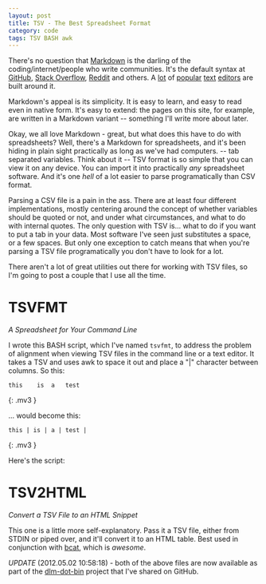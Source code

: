 ```yaml
---
layout: post
title: TSV - The Best Spreadsheet Format  
category: code  
tags: TSV BASH awk  
---
```


There's no question that [Markdown](http://daringfireball.net/projects/markdown/) is the darling of the coding/internet/people who write communities. It's the default syntax at [GitHub](https://github.com/), [Stack Overflow](http://stackoverflow.com/), [Reddit](http://reddit.com) and others. A [lot](http://markedapp.com/) of [popular](http://brettterpstra.com/project/nvalt/) [text](http://itunes.apple.com/us/app/elements-dropbox-and-markdown/id382752422?mt=8) [editors](http://sourceforge.net/p/retext/home/ReText/) are built around it.

Markdown's appeal is its simplicity. It is easy to learn, and easy to read even in native form. It's easy to extend: the pages on this site, for example, are written in a Markdown variant -- something I'll write more about later.

Okay, we all love Markdown - great, but what does this have to do with spreadsheets? Well, there's a Markdown for spreadsheets, and it's been hiding in plain sight practically as long as we've had computers. -- tab separated variables. Think about it -- TSV format is so simple that you can view it on any device. You can import it into practically _any_ spreadsheet software. And it's one _hell_ of a lot easier to parse programatically than CSV format.

Parsing a CSV file is a pain in the ass. There are at least four different implementations, mostly centering around the concept of whether variables should be quoted or not, and under what circumstances, and what to do with internal quotes. The only question with TSV is... what to do if you want to put a tab in your data. Most software I've seen just substitutes a space, or a few spaces. But only one exception to catch means that when you're parsing a TSV file programatically you don't have to look for a lot.

There aren't a lot of great utilities out there for working with TSV files, so I'm going to post a couple that I use all the time.


# TSVFMT

_A Spreadsheet for Your Command Line_

I wrote this BASH script, which I've named `tsvfmt`, to address the problem of alignment when viewing TSV files in the command line or a text editor. It takes a TSV and uses awk to space it out and place a "\|" character between columns. So this:

    this	is	a	test
{: .mv3 }

... would become this:

    this | is | a | test | 
{: .mv3 }

Here's the script:

<script src="https://gist.github.com/2577157.js"> </script>


# TSV2HTML

_Convert a TSV File to an HTML Snippet_

This one is a little more self-explanatory. Pass it a TSV file, either from STDIN or piped over, and it'll convert it to an HTML table. Best used in conjunction with [bcat](http://rtomayko.github.com/bcat/), which is _awesome_.

<script src="https://gist.github.com/2577179.js"> </script>

*UPDATE* (2012.05.02 10:58:18) - both of the above files are now available as part of the [dlm-dot-bin](https://github.com/dmerand/dlm-dot-bin) project that I've shared on GitHub.
